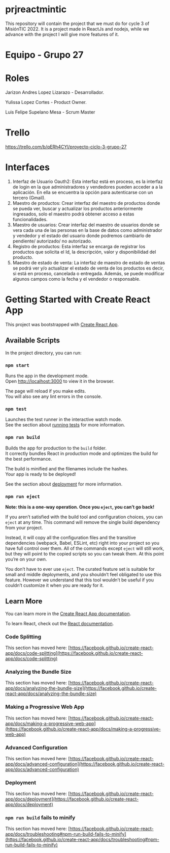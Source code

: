 # prjreactmintic
This repository will contain the project that we must do for cycle 3 of MisiónTIC 2022. It is a project made in ReactJs and nodejs, while we advance with the project I will give more features of it.

# Equipo - Grupo 27

# Roles
Jarizon Andres Lopez Lizarazo - Desarrollador.

Yulissa Lopez Cortes - Product Owner.

Luis Felipe Supelano Mesa - Scrum Master

# Trello
https://trello.com/b/qERh4CYl/proyecto-ciclo-3-grupo-27

# Interfaces
1. Interfaz de Usuario Oauth2: Esta interfaz está en proceso, es la interfaz de login en la que administradores y vendedores pueden acceder a a la aplicación. En ella se encuentra la opción para autenticarse con un tercero (Gmail).
2. Maestro de productos: Crear interfaz del maestro de productos donde se pueda ver, buscar y actualizar los productos anteriormente ingresados, solo el maestro podrá obtener acceso a estas funcionalidades.
3. Maestro de usuarios: Crear interfaz del maestro de usuarios donde se vera cada una de las personas en la base de datos como administrador y vendedor y el estado del usuario donde podremos cambiarlo de pendiente/ autorizado/ no autorizado.
4. Registro de productos: Esta interfaz se encarga de registrar los productos que solicita el Id, la descripción, valor y disponibilidad del producto.
5. Maestro de estado de venta: La interfaz de maestro de estado de ventas se podrá ver y/o actualizar el estado de venta de los productos es decir, si está en proceso, cancelada o entregada. Además, se puede modificar algunos campos como la fecha y el vendedor o responsable.

# Getting Started with Create React App

This project was bootstrapped with [Create React App](https://github.com/facebook/create-react-app).

## Available Scripts

In the project directory, you can run:

### `npm start`

Runs the app in the development mode.\
Open [http://localhost:3000](http://localhost:3000) to view it in the browser.

The page will reload if you make edits.\
You will also see any lint errors in the console.

### `npm test`

Launches the test runner in the interactive watch mode.\
See the section about [running tests](https://facebook.github.io/create-react-app/docs/running-tests) for more information.

### `npm run build`

Builds the app for production to the `build` folder.\
It correctly bundles React in production mode and optimizes the build for the best performance.

The build is minified and the filenames include the hashes.\
Your app is ready to be deployed!

See the section about [deployment](https://facebook.github.io/create-react-app/docs/deployment) for more information.

### `npm run eject`

**Note: this is a one-way operation. Once you `eject`, you can’t go back!**

If you aren’t satisfied with the build tool and configuration choices, you can `eject` at any time. This command will remove the single build dependency from your project.

Instead, it will copy all the configuration files and the transitive dependencies (webpack, Babel, ESLint, etc) right into your project so you have full control over them. All of the commands except `eject` will still work, but they will point to the copied scripts so you can tweak them. At this point you’re on your own.

You don’t have to ever use `eject`. The curated feature set is suitable for small and middle deployments, and you shouldn’t feel obligated to use this feature. However we understand that this tool wouldn’t be useful if you couldn’t customize it when you are ready for it.

## Learn More

You can learn more in the [Create React App documentation](https://facebook.github.io/create-react-app/docs/getting-started).

To learn React, check out the [React documentation](https://reactjs.org/).

### Code Splitting

This section has moved here: [https://facebook.github.io/create-react-app/docs/code-splitting](https://facebook.github.io/create-react-app/docs/code-splitting)

### Analyzing the Bundle Size

This section has moved here: [https://facebook.github.io/create-react-app/docs/analyzing-the-bundle-size](https://facebook.github.io/create-react-app/docs/analyzing-the-bundle-size)

### Making a Progressive Web App

This section has moved here: [https://facebook.github.io/create-react-app/docs/making-a-progressive-web-app](https://facebook.github.io/create-react-app/docs/making-a-progressive-web-app)

### Advanced Configuration

This section has moved here: [https://facebook.github.io/create-react-app/docs/advanced-configuration](https://facebook.github.io/create-react-app/docs/advanced-configuration)

### Deployment

This section has moved here: [https://facebook.github.io/create-react-app/docs/deployment](https://facebook.github.io/create-react-app/docs/deployment)

### `npm run build` fails to minify

This section has moved here: [https://facebook.github.io/create-react-app/docs/troubleshooting#npm-run-build-fails-to-minify](https://facebook.github.io/create-react-app/docs/troubleshooting#npm-run-build-fails-to-minify)
